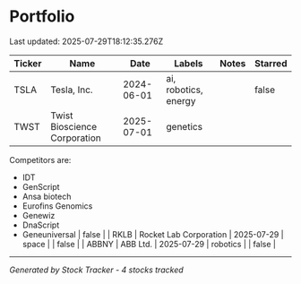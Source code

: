 # Portfolio

Last updated: 2025-07-29T18:12:35.276Z

| Ticker | Name | Date | Labels | Notes | Starred |
|--------|------|------|--------|---------|---------|
| TSLA | Tesla, Inc. | 2024-06-01 | ai, robotics, energy |  | false |
| TWST | Twist Bioscience Corporation | 2025-07-01 | genetics | 

Competitors are:
- IDT
- GenScript
- Ansa biotech
- Eurofins Genomics
- Genewiz
- DnaScript
- Geneuniversal | false |
| RKLB | Rocket Lab Corporation | 2025-07-29 | space |  | false |
| ABBNY | ABB Ltd. | 2025-07-29 | robotics |  | false |

---
*Generated by Stock Tracker - 4 stocks tracked*
